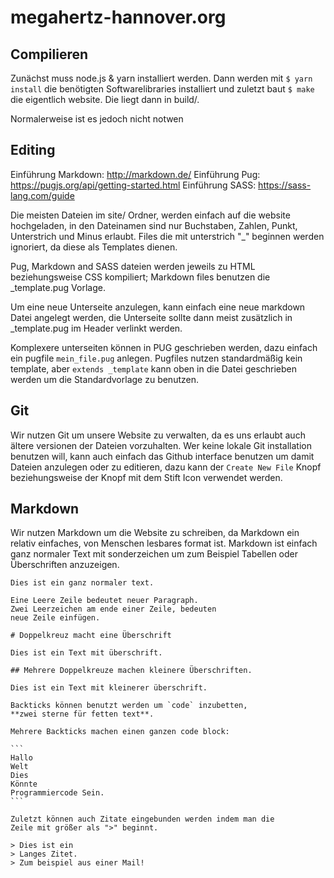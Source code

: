 # megahertz-hannover.org

## Compilieren

Zunächst muss node.js & yarn installiert werden.
Dann werden mit `$ yarn install` die benötigten Softwarelibraries installiert
und zuletzt baut `$ make` die eigentlich website. Die liegt dann in build/.

Normalerweise ist es jedoch nicht notwen

## Editing

Einführung Markdown: http://markdown.de/
Einführung Pug: https://pugjs.org/api/getting-started.html
Einführung SASS: https://sass-lang.com/guide

Die meisten Dateien im site/ Ordner, werden einfach auf die website hochgeladen,
in den Dateinamen sind nur Buchstaben, Zahlen, Punkt, Unterstrich und Minus erlaubt.
Files die mit unterstrich "_" beginnen werden ignoriert, da diese als Templates dienen.

Pug, Markdown and SASS dateien werden jeweils zu HTML beziehungsweise CSS kompiliert;
Markdown files benutzen die _template.pug Vorlage.

Um eine neue Unterseite anzulegen, kann einfach eine neue markdown Datei angelegt werden,
die Unterseite sollte dann meist zusätzlich in _template.pug im Header verlinkt werden.

Komplexere unterseiten können in PUG geschrieben werden, dazu einfach ein pugfile `mein_file.pug`
anlegen. Pugfiles nutzen standardmäßig kein template, aber `extends _template` kann oben
in die Datei geschrieben werden um die Standardvorlage zu benutzen.

## Git

Wir nutzen Git um unsere Website zu verwalten, da es uns erlaubt auch ältere versionen der Dateien vorzuhalten.
Wer keine lokale Git installation benutzen will, kann auch einfach das Github interface benutzen um damit
Dateien anzulegen oder zu editieren, dazu kann der `Create New File` Knopf beziehungsweise der Knopf mit dem Stift Icon verwendet werden.

## Markdown

Wir nutzen Markdown um die Website zu schreiben, da Markdown ein relativ einfaches, von Menschen lesbares format ist.
Markdown ist einfach ganz normaler Text mit sonderzeichen um zum Beispiel Tabellen oder Überschriften anzuzeigen.

````
Dies ist ein ganz normaler text.

Eine Leere Zeile bedeutet neuer Paragraph.
Zwei Leerzeichen am ende einer Zeile, bedeuten  
neue Zeile einfügen.

# Doppelkreuz macht eine Überschrift

Dies ist ein Text mit überschrift.

## Mehrere Doppelkreuze machen kleinere Überschriften.

Dies ist ein Text mit kleinerer überschrift.

Backticks können benutzt werden um `code` inzubetten,
**zwei sterne für fetten text**.

Mehrere Backticks machen einen ganzen code block:

```
Hallo
Welt
Dies
Könnte
Programmiercode Sein.
```

Zuletzt können auch Zitate eingebunden werden indem man die
Zeile mit größer als ">" beginnt.

> Dies ist ein
> Langes Zitet.
> Zum beispiel aus einer Mail!
````

